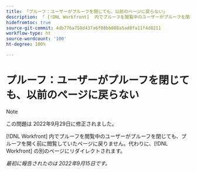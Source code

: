 ```yaml
---
title: 「プルーフ：ユーザーがプルーフを閉じても、以前のページに戻らない」
description: 「 [!DNL Workfront]  内でプルーフを閲覧中のユーザーがプルーフを閉じても、プルーフを開く前に閲覧していたページに戻りません。代わりに、 [!DNL Workfront] の別のページにリダイレクトされます。」
hidefromtoc: true
source-git-commit: 4db776a758d437a6f08bb088a5ad8fa11f4d8211
workflow-type: ht
source-wordcount: '100'
ht-degree: 100%

---
```



# プルーフ：ユーザーがプルーフを閉じても、以前のページに戻らない

>[!NOTE]
>
>この問題は 2022年9月29日に修正されました。

<!--This is on the WF page as well as the WFP page-->

[!DNL Workfront] 内でプルーフを閲覧中のユーザーがプルーフを閉じても、プルーフを開く前に閲覧していたページに戻りません。代わりに、[!DNL Workfront] の別のページにリダイレクトされます。

_最初に報告されたのは 2022年9月15日です。_

